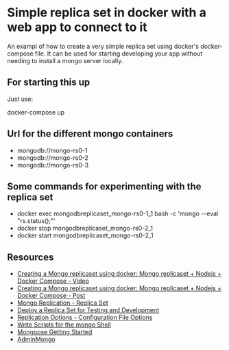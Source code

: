 # Simple replica set in docker with a web app to connect to it

An exampl of how to create a very simple replica set using docker's docker-compose file.  It can be used for starting developing your app without needing to install a mongo server locally.

## For starting this up

Just use:

docker-compose up

## Url for the different mongo containers

* mongodb://mongo-rs0-1
* mongodb://mongo-rs0-2
* mongodb://mongo-rs0-3

## Some commands for experimenting with the replica set

* docker exec mongodbreplicaset_mongo-rs0-1_1 bash -c 'mongo --eval "rs.status();"'
* docker stop mongodbreplicaset_mongo-rs0-2_1
* docker start mongodbreplicaset_mongo-rs0-2_1

## Resources 
* [Creating a Mongo replicaset using docker: Mongo replicaset + Nodejs + Docker Compose - Video](https://youtu.be/mlw7vWISaF4)
* [Creating a Mongo replicaset using docker: Mongo replicaset + Nodejs + Docker Compose - Post](https://www.dlighthouse.co/2018/03/creating-mongo-replicaset-using-docker.html)
* [Mongo Replication - Replica Set](https://docs.mongodb.com/manual/replication/)
* [Deploy a Replica Set for Testing and Development](https://docs.mongodb.com/manual/tutorial/deploy-replica-set-for-testing/)
* [Replication Options - Configuration File Options](https://docs.mongodb.com/manual/reference/configuration-options/#replication-options)
* [Write Scripts for the mongo Shell](https://docs.mongodb.com/manual/tutorial/write-scripts-for-the-mongo-shell/)
* [Mongoose Getting Started](http://mongoosejs.com/docs/)
* [AdminMongo](https://github.com/mrvautin/adminMongo)
